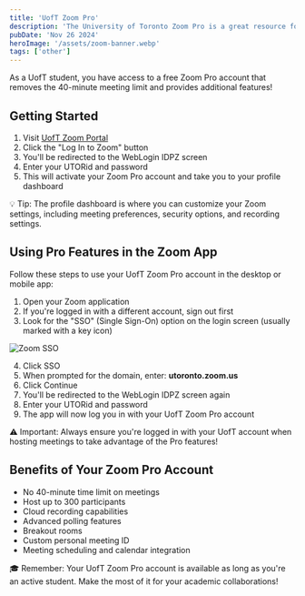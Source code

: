 ```yaml
---
title: 'UofT Zoom Pro'
description: 'The University of Toronto Zoom Pro is a great resource for graduate students.'
pubDate: 'Nov 26 2024'
heroImage: '/assets/zoom-banner.webp'
tags: ['other']
---
```


<div class="bg-green-100 border-l-4 border-green-500 text-green-700 p-4 mb-4 rounded">
  As a UofT student, you have access to a free Zoom Pro account that removes the 40-minute meeting limit and provides additional features!
</div>

## Getting Started

1. Visit [UofT Zoom Portal](https://utoronto.zoom.us/)
2. Click the "Log In to Zoom" button
3. You'll be redirected to the WebLogin IDPZ screen
4. Enter your UTORid and password
5. This will activate your Zoom Pro account and take you to your profile dashboard

<div class="bg-blue-100 border-l-4 border-blue-500 text-blue-700 p-4 my-4 rounded">
  💡 Tip: The profile dashboard is where you can customize your Zoom settings, including meeting preferences, security options, and recording settings.
</div>

## Using Pro Features in the Zoom App

Follow these steps to use your UofT Zoom Pro account in the desktop or mobile app:

1. Open your Zoom application
2. If you're logged in with a different account, sign out first
3. Look for the "SSO" (Single Sign-On) option on the login screen (usually marked with a key icon)


<img src="/assets/zoom-sso.webp" alt="Zoom SSO" class="w-full max-w-md mx-auto my-4 rounded">


4. Click SSO
5. When prompted for the domain, enter: **utoronto.zoom.us**
6. Click Continue
7. You'll be redirected to the WebLogin IDPZ screen again
8. Enter your UTORid and password
9. The app will now log you in with your UofT Zoom Pro account

<div class="bg-yellow-100 border-l-4 border-yellow-500 text-yellow-700 p-4 my-4 rounded">
  ⚠️ Important: Always ensure you're logged in with your UofT account when hosting meetings to take advantage of the Pro features!
</div>

## Benefits of Your Zoom Pro Account

- No 40-minute time limit on meetings
- Host up to 300 participants
- Cloud recording capabilities
- Advanced polling features
- Breakout rooms
- Custom personal meeting ID
- Meeting scheduling and calendar integration

<div class="bg-purple-100 border-l-4 border-purple-500 text-purple-700 p-4 mt-4 rounded">
  🎓 Remember: Your UofT Zoom Pro account is available as long as you're an active student. Make the most of it for your academic collaborations!
</div>

